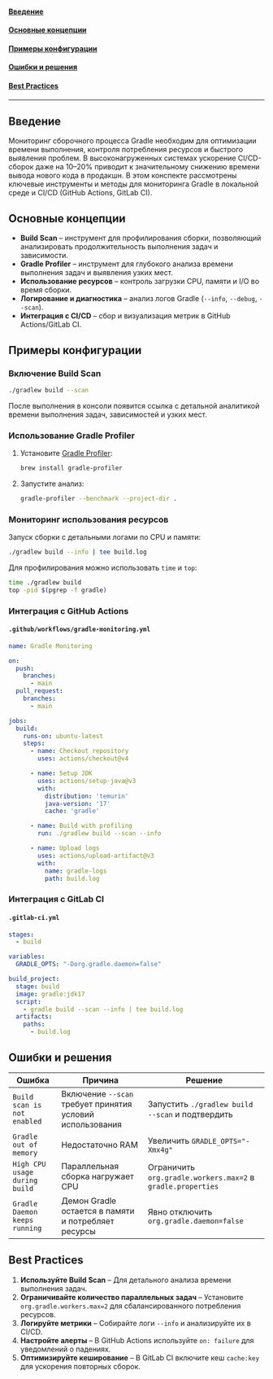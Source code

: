 #### [Введение](#Введение-1)
#### [Основные концепции](#Основные-концепции-1)
#### [Примеры конфигурации](#Примеры-конфигурации-1)
#### [Ошибки и решения](#Ошибки-и-решения-1)
#### [Best Practices](#best-practices-1)

---

## Введение

Мониторинг сборочного процесса Gradle необходим для оптимизации времени выполнения, контроля потребления ресурсов и быстрого выявления проблем. В высоконагруженных системах ускорение CI/CD-сборок даже на 10–20% приводит к значительному снижению времени вывода нового кода в продакшн. В этом конспекте рассмотрены ключевые инструменты и методы для мониторинга Gradle в локальной среде и CI/CD (GitHub Actions, GitLab CI).

## Основные концепции

- **Build Scan** – инструмент для профилирования сборки, позволяющий анализировать продолжительность выполнения задач и зависимости.
- **Gradle Profiler** – инструмент для глубокого анализа времени выполнения задач и выявления узких мест.
- **Использование ресурсов** – контроль загрузки CPU, памяти и I/O во время сборки.
- **Логирование и диагностика** – анализ логов Gradle (`--info`, `--debug`, `--scan`).
- **Интеграция с CI/CD** – сбор и визуализация метрик в GitHub Actions/GitLab CI.

## Примеры конфигурации

### Включение Build Scan

```sh
./gradlew build --scan
```

После выполнения в консоли появится ссылка с детальной аналитикой времени выполнения задач, зависимостей и узких мест.

### Использование Gradle Profiler

1. Установите [Gradle Profiler](https://github.com/gradle/gradle-profiler):
   ```sh
   brew install gradle-profiler
   ```
2. Запустите анализ:
   ```sh
   gradle-profiler --benchmark --project-dir .
   ```

### Мониторинг использования ресурсов

Запуск сборки с детальными логами по CPU и памяти:
```sh
./gradlew build --info | tee build.log
```

Для профилирования можно использовать `time` и `top`:
```sh
time ./gradlew build
top -pid $(pgrep -f gradle)
```

### Интеграция с GitHub Actions

#### `.github/workflows/gradle-monitoring.yml`
```yaml
name: Gradle Monitoring

on:
  push:
    branches:
      - main
  pull_request:
    branches:
      - main

jobs:
  build:
    runs-on: ubuntu-latest
    steps:
      - name: Checkout repository
        uses: actions/checkout@v4

      - name: Setup JDK
        uses: actions/setup-java@v3
        with:
          distribution: 'temurin'
          java-version: '17'
          cache: 'gradle'

      - name: Build with profiling
        run: ./gradlew build --scan --info

      - name: Upload logs
        uses: actions/upload-artifact@v3
        with:
          name: gradle-logs
          path: build.log
```

### Интеграция с GitLab CI

#### `.gitlab-ci.yml`
```yaml
stages:
  - build

variables:
  GRADLE_OPTS: "-Dorg.gradle.daemon=false"

build_project:
  stage: build
  image: gradle:jdk17
  script:
    - gradle build --scan --info | tee build.log
  artifacts:
    paths:
      - build.log
```

## Ошибки и решения

| Ошибка | Причина | Решение |
|--------|---------|---------|
| `Build scan is not enabled` | Включение `--scan` требует принятия условий использования | Запустить `./gradlew build --scan` и подтвердить |
| `Gradle out of memory` | Недостаточно RAM | Увеличить `GRADLE_OPTS="-Xmx4g"` |
| `High CPU usage during build` | Параллельная сборка нагружает CPU | Ограничить `org.gradle.workers.max=2` в `gradle.properties` |
| `Gradle Daemon keeps running` | Демон Gradle остается в памяти и потребляет ресурсы | Явно отключить `org.gradle.daemon=false` |

## Best Practices

1. **Используйте Build Scan** – Для детального анализа времени выполнения задач.
2. **Ограничивайте количество параллельных задач** – Установите `org.gradle.workers.max=2` для сбалансированного потребления ресурсов.
3. **Логируйте метрики** – Собирайте логи `--info` и анализируйте их в CI/CD.
4. **Настройте алерты** – В GitHub Actions используйте `on: failure` для уведомлений о падениях.
5. **Оптимизируйте кеширование** – В GitLab CI включите кеш `cache:key` для ускорения повторных сборок.

